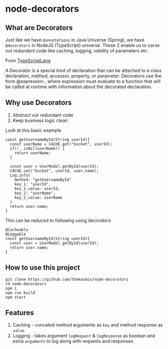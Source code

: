 # node-decorators

## What are Decorators
Just like we have `@annotations` in Java Universe (Spring), we have `@decorators` in NodeJS (TypeScript) universe. These 2 enable us to carve out redundant code like caching, logging, validity of parameters etc.

From [TypeScriptLang](https://www.typescriptlang.org/)

A Decorator is a special kind of declaration that can be attached to a class declaration, method, accessor, property, or parameter. Decorators use the form @expression , where expression must evaluate to a function that will be called at runtime with information about the decorated declaration.


## Why use Decorators 
1. Abstract out redundant code 
2. Keep business logic clean

Look at this basic example

```
const getUsernameById(String userId){
  const userName = CACHE.get("bucket", userId);
  if(!_.isNil(userName)) {
    return userName;
  }
  
  const user = UserModel.getById(userId);
  CACHE.set("bucket", userId, user.name);
  Log.info(
    method: "getUsernameById"
    key_1: "userId",
    key_1_value: userId,
    key_2: "userName",
    key_2_value: userName
  )
  return user.name;
}
```

This can be reduced to following using decorators
```
@Cacheable
@Loggable
const getUsernameById(String userId){
  const user = UserModel.getById(userId);
  return user.name;
}
```

## How to use this project
```
git clone https://github.com/thekosmix/node-decorators
cd node-decorators
npm i
npm run build
npm start
```

## Features
1. Caching - concated method arguments as `key` and method response as `value`
2. Logging - takes argument `logRequest` & `logResponse` as boolean and extra `arguments` to log along with requests and responses
